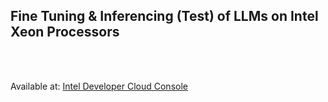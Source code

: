 ## Fine Tuning & Inferencing (Test) of LLMs on Intel Xeon Processors

<br /> <br />

Available at: [Intel Developer Cloud Console](https://console.cloud.intel.com/)
